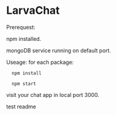 # LarvaChat

Prerequest:

npm installed. 

mongoDB service running on default port.

Useage:
for each package:

      npm install
  
      npm start
  
visit your chat app in local port 3000.

test readme
